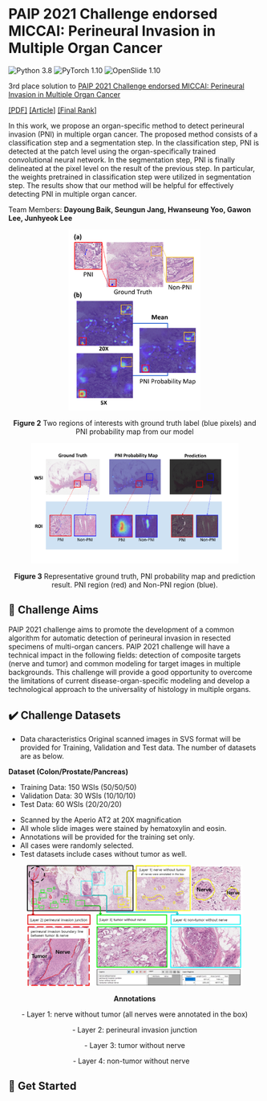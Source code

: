 # PAIP 2021 Challenge endorsed MICCAI: Perineural Invasion in Multiple Organ Cancer
![Python 3.8](https://img.shields.io/badge/python-3.8-green.svg?style=plastic)
![PyTorch 1.10](https://img.shields.io/badge/PyTorch%20-%23EE4C2C.svg?style=plastic)
![OpenSlide 1.10](https://img.shields.io/badge/OpenSlide%20-%23EE4C2C.svg?style=plastic)


3rd place solution to [PAIP 2021 Challenge endorsed MICCAI: Perineural Invasion in Multiple Organ Cancer](https://paip2021.grand-challenge.org/Home/)

[[PDF]](https://drive.google.com/file/d/16gWjI5cbwn7zI9Rov7oyPETr_fYU101Q/view?usp=sharing) [[Article]](http://www.hufsnews.co.kr/news/articleView.html?idxno=21998) [[Final Rank]](https://paip2021.grand-challenge.org/Final-rank/)

In this work, we propose an organ-specific method to detect perineural invasion (PNI) in multiple organ cancer. The proposed method consists of a classification step and a segmentation step. In the classification step, PNI is detected at the patch level using the organ-specifically trained convolutional neural network. In the segmentation step, PNI is finally delineated at the pixel level on the result of the previous step. In particular, the weights pretrained in classification step were utilized in segmentation step. The results show that our method will be helpful for effectively detecting PNI in multiple organ cancer.

Team Members:
**Dayoung Baik, Seungun Jang, Hwanseung Yoo, Gawon Lee, Junhyeok Lee**

<p align="center">
<img src="./img/probmap.png" height = "360" alt="" align=center />
<br><br>
<b>Figure 2</b> Two regions of interests with ground truth label (blue pixels) and PNI probability map from our model 
</p>
<p>
</p>  
<p align="center">
<img src="./img/result.png" height = "240" alt="" align=center />
<br><br>
<b>Figure 3</b> Representative ground truth, PNI probability map and prediction result. PNI region (red) and Non-PNI region (blue).
</p>




## 🎯 Challenge Aims

PAIP 2021 challenge aims to promote the development of a common algorithm for automatic detection of perineural invasion in resected specimens of multi-organ cancers. PAIP 2021 challenge will have a technical impact in the following fields: detection of composite targets (nerve and tumor) and common modeling for target images in multiple backgrounds. This challenge will provide a good opportunity to overcome the limitations of current disease-organ-specific modeling and develop a technological approach to the universality of histology in multiple organs.


## ✔️ Challenge Datasets


- Data characteristics
Original scanned images in SVS format will be provided for Training, Validation and Test data. The number of datasets are as below.  
  
**Dataset (Colon/Prostate/Pancreas)**

- Training Data: 150 WSIs (50/50/50)  
- Validation Data: 30 WSIs (10/10/10)  
- Test Data: 60 WSIs (20/20/20)  

* Scanned by the Aperio AT2 at 20X magnification
* All whole slide images were stained by hematoxylin and eosin.
* Annotations will be provided for the training set only.
* All cases were randomly selected.
* Test datasets include cases without tumor as well.


<p align="center">
<img src="./img/data.png" height = "240" alt="" align=center />
<br><br>
<b>Annotations</b> 
</p>
<p align='center'>
- Layer 1: nerve without tumor (all nerves were annotated in the box)
</p>
<p align='center'>
- Layer 2: perineural invasion junction
</p>
<p align='center'>
- Layer 3: tumor without nerve
</p>
<p align='center'>
- Layer 4: non-tumor without nerve 
</p>
  
## 🚩 Get Started


